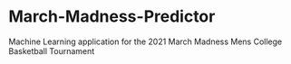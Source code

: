 # March-Madness-Predictor
Machine Learning application for the 2021 March Madness Mens College Basketball Tournament

